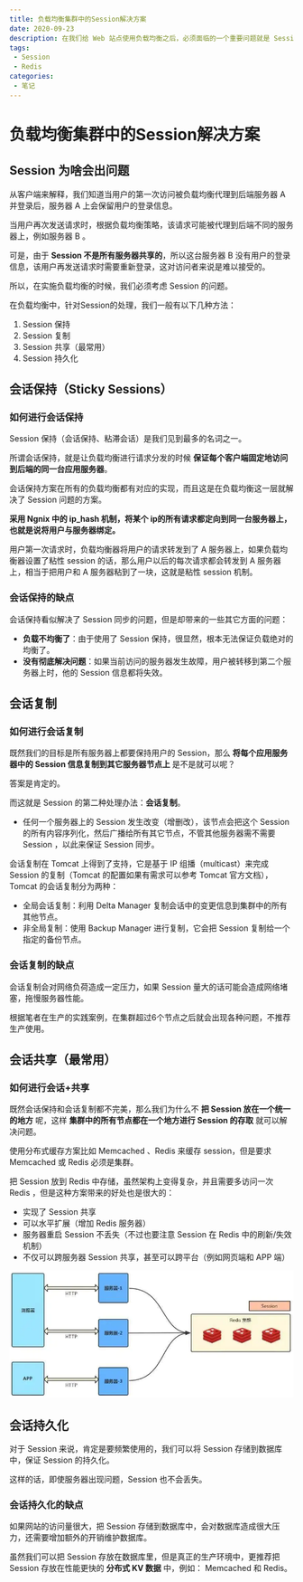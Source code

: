 ```yaml
---
title: 负载均衡集群中的Session解决方案
date: 2020-09-23
description: 在我们给 Web 站点使用负载均衡之后，必须面临的一个重要问题就是 Session 的处理办法，无论是 PHP、Python、Ruby 还是Java，只要使用服务器保存 Session，在做负载均衡时都需要考虑 Session 的问题。
tags: 
 - Session
 - Redis
categories:
 - 笔记
---
```


# 负载均衡集群中的Session解决方案

## Session 为啥会出问题

从客户端来解释，我们知道当用户的第一次访问被负载均衡代理到后端服务器 A 并登录后，服务器 A 上会保留用户的登录信息。

当用户再次发送请求时，根据负载均衡策略，该请求可能被代理到后端不同的服务器上，例如服务器 B 。

可是，由于 **Session 不是所有服务器共享的**，所以这台服务器 B 没有用户的登录信息，该用户再发送请求时需要重新登录，这对访问者来说是难以接受的。

所以，在实施负载均衡的时候，我们必须考虑 Session 的问题。

在负载均衡中，针对Session的处理，我们一般有以下几种方法：

1. Session 保持
2. Session 复制
3. Session 共享（最常用）
4. Session 持久化

## 会话保持（Sticky Sessions）

### 如何进行会话保持

Session 保持（会话保持、粘滞会话）是我们见到最多的名词之一。

所谓会话保持，就是让负载均衡进行请求分发的时候 **保证每个客户端固定地访问到后端的同一台应用服务器**。

会话保持方案在所有的负载均衡都有对应的实现，而且这是在负载均衡这一层就解决了 Session 问题的方案。

**采用 Ngnix 中的 ip_hash 机制，将某个 ip的所有请求都定向到同一台服务器上，也就是说将用户与服务器绑定。** 

用户第一次请求时，负载均衡器将用户的请求转发到了 A 服务器上，如果负载均衡器设置了粘性 session 的话，那么用户以后的每次请求都会转发到 A 服务器上，相当于把用户和 A 服务器粘到了一块，这就是粘性 session 机制。

### 会话保持的缺点

会话保持看似解决了 Session 同步的问题，但是却带来的一些其它方面的问题：

- **负载不均衡了**：由于使用了 Session 保持，很显然，根本无法保证负载绝对的均衡了。
- **没有彻底解决问题**：如果当前访问的服务器发生故障，用户被转移到第二个服务器上时，他的 Session 信息都将失效。

## 会话复制

### 如何进行会话复制

既然我们的目标是所有服务器上都要保持用户的 Session，那么 **将每个应用服务器中的 Session 信息复制到其它服务器节点上** 是不是就可以呢？

答案是肯定的。

而这就是 Session 的第二种处理办法：**会话复制**。

- 任何一个服务器上的 Session 发生改变（增删改），该节点会把这个 Session 的所有内容序列化，然后广播给所有其它节点，不管其他服务器需不需要 Session ，以此来保证 Session 同步。

会话复制在 Tomcat 上得到了支持，它是基于 IP 组播（multicast）来完成 Session 的复制（Tomcat 的配置如果有需求可以参考 Tomcat 官方文档），Tomcat 的会话复制分为两种：

- 全局会话复制：利用 Delta Manager 复制会话中的变更信息到集群中的所有其他节点。
- 非全局复制：使用 Backup Manager 进行复制，它会把 Session 复制给一个指定的备份节点。

### 会话复制的缺点

会话复制会对网络负荷造成一定压力，如果 Session 量大的话可能会造成网络堵塞，拖慢服务器性能。

根据笔者在生产的实践案例，在集群超过6个节点之后就会出现各种问题，不推荐生产使用。

## 会话共享（最常用）

### 如何进行会话+共享

既然会话保持和会话复制都不完美，那么我们为什么不 **把 Session 放在一个统一的地方** 呢，这样 **集群中的所有节点都在一个地方进行 Session 的存取** 就可以解决问题。

使用分布式缓存方案比如 Memcached 、Redis 来缓存 session，但是要求 Memcached 或 Redis 必须是集群。

把 Session 放到 Redis 中存储，虽然架构上变得复杂，并且需要多访问一次 Redis ，但是这种方案带来的好处也是很大的：

- 实现了 Session 共享
- 可以水平扩展（增加 Redis 服务器）
- 服务器重启 Session 不丢失（不过也要注意 Session 在 Redis 中的刷新/失效机制）
- 不仅可以跨服务器 Session 共享，甚至可以跨平台（例如网页端和 APP 端）

![](./assets/417.png)

##  会话持久化

对于 Session 来说，肯定是要频繁使用的，我们可以将 Session 存储到数据库中，保证 Session 的持久化。

这样的话，即使服务器出现问题，Session 也不会丢失。

### 会话持久化的缺点

如果网站的访问量很大，把 Session 存储到数据库中，会对数据库造成很大压力，还需要增加额外的开销维护数据库。

虽然我们可以把 Session 存放在数据库里，但是真正的生产环境中，更推荐把 Session 存放在性能更快的 **分布式 KV 数据** 中，例如： Memcached 和 Redis。



